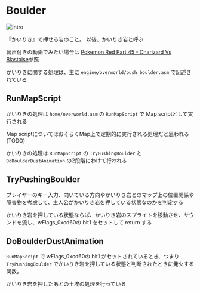 # Boulder

![intro](https://imgur.com/qtnX0lI.gif)

『かいりき』で押せる岩のこと。 以後、かいりき岩と呼ぶ

音声付きの動画でみたい場合は [Pokemon Red Part 45 - Charizard Vs Blastoise](https://youtu.be/M2R5e02QHKI?t=576)参照

かいりきに関する処理は、主に `engine/overworld/push_boulder.asm` で記述されている

## RunMapScript

かいりきの処理は `home/overworld.asm` の `RunMapScript` で Map scriptとして実行される

Map scriptについてはおそらくMap上で定期的に実行される処理だと思われる(TODO)

かいりきの処理は `RunMapScript` の `TryPushingBoulder` と `DoBoulderDustAnimation` の2段階にわけて行われる

## TryPushingBoulder

プレイヤーのキー入力、向いている方向やかいりき岩とのマップ上の位置関係や障害物を考慮して、主人公がかいりき岩を押している状態なのかを判定する

かいりき岩を押している状態ならば、かいりき岩のスプライトを移動させ、サウンドを流し、wFlags_0xcd60の bit1 をセットして return する 

## DoBoulderDustAnimation

`RunMapScript` で wFlags_0xcd60の bit1 がセットされているとき、つまり `TryPushingBoulder` でかいりき岩を押している状態と判断されたときに発火する関数。

かいりき岩を押したあとの土埃の処理を行っている
